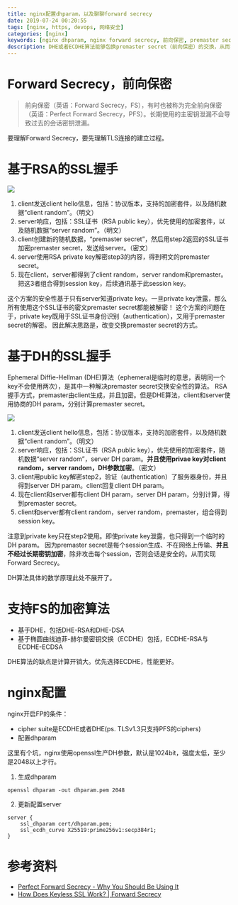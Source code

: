 ```yaml
---
title: nginx配置dhparam，以及聊聊forward secrecy
date: 2019-07-24 00:20:55
tags: [nginx, https, devops, 网络安全]
categories: [nginx]
keywords: [nginx dhparam, nginx forward secrecy, 前向保密, premaster secret]
description: DHE或者ECDHE算法能够包换premaster secret（前向保密）的交换，从而实现forward secrecy，nginx使用openssl默认生成的dhparam是1024bit，强度低；因此要手动生成高强度的dhparam。
---
```


# Forward Secrecy，前向保密

>前向保密（英语：Forward Secrecy，FS），有时也被称为完全前向保密（英语：Perfect Forward Secrecy，PFS）。长期使用的主密钥泄漏不会导致过去的会话密钥泄漏。

要理解Forward Secrecy，要先理解TLS连接的建立过程。
<!-- more -->
# 基于RSA的SSL握手

![](https://www.cloudflare.com/resources/images/slt3lc6tev37/HMtyedlloYodaGnzxFcON/176dea4dbf1c8b4f3d58e6afd43ee9ea/ssl-handshake-rsa.jpg)

1. client发送client hello信息，包括：协议版本，支持的加密套件，以及随机数据“client random”。（明文）
2. server响应，包括：SSL证书（RSA public key），优先使用的加密套件，以及随机数据“server random”。（明文）
3. client创建新的随机数据，“premaster secret”，然后用step2返回的SSL证书加密premaster secret，发送给server。（密文）
4. server使用RSA private key解密step3的内容，得到明文的premaster secret。
5. 现在client，server都得到了client random，server random和premaster。把这3者组合得到session key，后续通讯基于此session key。

这个方案的安全性基于只有server知道private key。一旦private key泄露，那么所有使用这个SSL证书的密文premaster secret都能被解密！
这个方案的问题在于，private key既用于SSL证书身份识别（authentication），又用于premaster secret的解密。
因此解决思路是，改变交换premaster secret的方式。

# 基于DH的SSL握手

Ephemeral Diffie-Hellman (DHE)算法（ephemeral是临时的意思，表明同一个key不会使用两次），是其中一种解决premaster secret交换安全性的算法。
RSA握手方式，premaster由client生成，并且加密。但是DHE算法，client和server使用协商的DH param，分别计算premaster secret。

![](https://www.cloudflare.com/resources/images/slt3lc6tev37/1mzPVvjnKpVD0LUSsUlq2r/23c6dee053aaab22b122b53783dc098f/ssl-handshake-diffie-hellman.jpg)

1. client发送client hello信息，包括：协议版本，支持的加密套件，以及随机数据“client random”。（明文）
2. server响应，包括：SSL证书（RSA public key），优先使用的加密套件，随机数据“server random”，server DH param。**并且使用privae key对client random，server random，DH参数加密**。（密文）
3. client用public key解密step2，验证（authentication）了服务器身份，并且得到server DH param。client回复client DH param。
4. 现在client和server都有client DH param，server DH param，分别计算，得到premaster secret。
5. client和server都有client random，server random，premaster，组合得到session key。

注意到private key只在step2使用。即使private key泄露，也只得到一个临时的DH param。
因为premaster secret是每个session生成、不在网络上传输、**并且不经过长期密钥加密**，除非攻击每个session，否则会话是安全的。从而实现Forward Secrecy。

DH算法具体的数学原理此处不展开了。

# 支持FS的加密算法

- 基于DHE，包括DHE-RSA和DHE-DSA
- 基于椭圆曲线迪菲-赫尔曼密钥交换（ECDHE）包括，ECDHE-RSA与ECDHE-ECDSA

DHE算法的缺点是计算开销大。优先选择ECDHE，性能更好。


# nginx配置

nginx开启FP的条件：
- cipher suite是ECDHE或者DHE(ps. TLSv1.3只支持PFS的ciphers)
- 配置dhparam

这里有个坑，nginx使用openssl生产DH参数，默认是1024bit，强度太低，至少是2048以上才行。

1. 生成dhparam
```
openssl dhparam -out dhparam.pem 2048
```

2. 更新配置server
```nginx
server {
    ssl_dhparam cert/dhparam.pem;
    ssl_ecdh_curve X25519:prime256v1:secp384r1;
}
```
# 参考资料

- [Perfect Forward Secrecy - Why You Should Be Using It](https://www.keycdn.com/blog/perfect-forward-secrecy)
- [How Does Keyless SSL Work? | Forward Secrecy](https://www.cloudflare.com/learning/ssl/keyless-ssl/)

